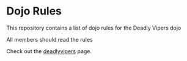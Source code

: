 Dojo Rules
==========

This repository contains a list of dojo rules for the Deadly Vipers dojo

All members should read the rules

Check out the [deadlyvipers](https://github.com/deadlyvipers) page.

